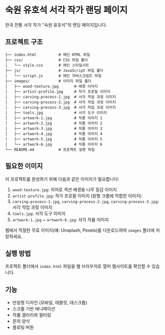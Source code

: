 # 숙원 유호석 서각 작가 랜딩 페이지

한국 전통 서각 작가 "숙원 유호석"의 랜딩 페이지입니다.

## 프로젝트 구조

```
├── index.html          # 메인 HTML 파일
├── css/                # CSS 파일 폴더
│   └── style.css       # 메인 스타일시트
├── js/                 # JavaScript 파일 폴더
│   └── script.js       # 메인 자바스크립트 파일
├── images/             # 이미지 파일 폴더
│   ├── wood-texture.jpg       # 배경 이미지
│   ├── artist-profile.jpg     # 작가 프로필 이미지
│   ├── carving-process-1.jpg  # 서각 작업 과정 이미지
│   ├── carving-process-2.jpg  # 서각 작업 과정 이미지
│   ├── carving-process-3.jpg  # 서각 작업 과정 이미지
│   ├── tools.jpg              # 서각 도구 이미지
│   ├── artwork-1.jpg          # 작품 이미지 1
│   ├── artwork-2.jpg          # 작품 이미지 2
│   ├── artwork-3.jpg          # 작품 이미지 3
│   ├── artwork-4.jpg          # 작품 이미지 4
│   ├── artwork-5.jpg          # 작품 이미지 5
│   └── artwork-6.jpg          # 작품 이미지 6
└── README.md           # 프로젝트 설명 파일
```

## 필요한 이미지

이 프로젝트를 완성하기 위해 다음과 같은 이미지가 필요합니다:

1. `wood-texture.jpg`: 히어로 섹션 배경용 나무 질감 이미지
2. `artist-profile.jpg`: 작가 프로필 이미지 (원형 크롭에 적합한 이미지)
3. `carving-process-1.jpg`, `carving-process-2.jpg`, `carving-process-3.jpg`: 서각 작업 과정 이미지
4. `tools.jpg`: 서각 도구 이미지
5. `artwork-1.jpg` ~ `artwork-6.jpg`: 서각 작품 이미지

웹에서 적절한 무료 이미지(예: Unsplash, Pexels)를 다운로드하여 `images` 폴더에 저장하세요.

## 실행 방법

프로젝트 폴더에서 `index.html` 파일을 웹 브라우저로 열어 웹사이트를 확인할 수 있습니다.

## 기능

- 반응형 디자인 (모바일, 태블릿, 데스크톱)
- 스크롤 기반 애니메이션
- 작품 갤러리와 필터링
- 문의 양식
- 플로팅 버튼 